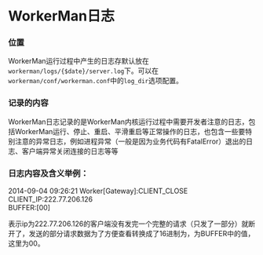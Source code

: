 # WorkerMan日志

### 位置

WorkerMan运行过程中产生的日志存默认放在```workerman/logs/{$date}/server.log```下。可以在```workerman/conf/workerman.conf```中的```log_dir```选项配置。

### 记录的内容
WorkerMan日志记录的是WorkerMan内核运行过程中需要开发者注意的日志，包括WorkerMan运行、停止、重启、平滑重启等正常操作的日志，也包含一些要特别注意的异常日志，例如进程异常（一般是因为业务代码有FatalError）退出的日志、客户端异常关闭连接的日志等等

### 日志内容及含义举例：
2014-09-04 09:26:21 Worker[Gateway]:CLIENT_CLOSE<br>
CLIENT_IP:222.77.206.126<br>
BUFFER:[00]

表示ip为222.77.206.126的客户端没有发完一个完整的请求（只发了一部分）就断开了，发送的部分请求数据为了方便查看转换成了16进制为，为BUFFER中的值，这里为00。

